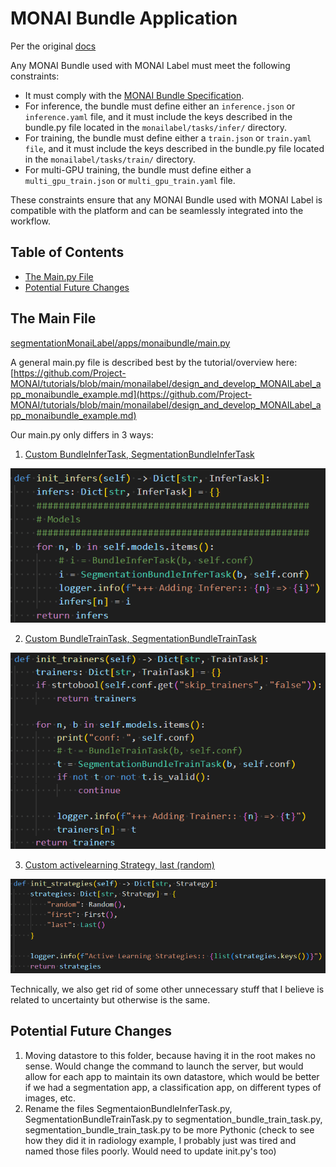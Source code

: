 <!--
Copyright (c) MONAI Consortium
Licensed under the Apache License, Version 2.0 (the "License");
you may not use this file except in compliance with the License.
You may obtain a copy of the License at
    http://www.apache.org/licenses/LICENSE-2.0
Unless required by applicable law or agreed to in writing, software
distributed under the License is distributed on an "AS IS" BASIS,
WITHOUT WARRANTIES OR CONDITIONS OF ANY KIND, either express or implied.
See the License for the specific language governing permissions and
limitations under the License.
-->

# MONAI Bundle Application
Per the original [docs](https://github.com/Project-MONAI/tutorials/blob/main/monailabel/design_and_develop_MONAILabel_app_monaibundle_example.md)

Any MONAI Bundle used with MONAI Label must meet the following constraints:

- It must comply with the [MONAI Bundle Specification](https://docs.monai.io/en/latest/mb_specification.html).
- For inference, the bundle must define either an `inference.json` or `inference.yaml` file, and it must include the keys described in the bundle.py file located in the `monailabel/tasks/infer/` directory.
- For training, the bundle must define either a `train.json` or `train.yaml file`, and it must include the keys described in the bundle.py file located in the `monailabel/tasks/train/` directory.
- For multi-GPU training, the bundle must define either a `multi_gpu_train.json` or `multi_gpu_train.yaml` file.

These constraints ensure that any MONAI Bundle used with MONAI Label is compatible with the platform and can be seamlessly integrated into the workflow.

## Table of Contents
- [The Main.py File](#the-main-file)
- [Potential Future Changes](#potential-future-changes)

## The Main File

[segmentationMonaiLabel/apps/monaibundle/main.py](main.py)

A general main.py file is described best by the tutorial/overview here: [https://github.com/Project-MONAI/tutorials/blob/main/monailabel/design_and_develop_MONAILabel_app_monaibundle_example.md](https://github.com/Project-MONAI/tutorials/blob/main/monailabel/design_and_develop_MONAILabel_app_monaibundle_example.md)

Our main.py only differs in 3 ways:

1. [Custom BundleInferTask, SegmentationBundleInferTask](lib/infers)

![Example Image](../../docs/images/custom_bundle_infer_task.PNG)

2. [Custom BundleTrainTask, SegmentationBundleTrainTask](lib/trainers)

![Example Image](../../docs/images/custom_bundle_train_task.PNG)

3. [Custom activelearning Strategy, last (random)](lib/activelearning)

![Example Image](../../docs/images/custom_active_learning_strategy.PNG)

Technically, we also get rid of some other unnecessary stuff that I believe is related to uncertainty but otherwise is the same.

## Potential Future Changes

1. Moving datastore to this folder, because having it in the root makes no sense. Would change the command to launch the server, but would allow for each app to maintain its own datastore, which would be better if we had a segmentation app, a classification app, on different types of images, etc.
2. Rename the files SegmentaionBundleInferTask.py, SegmentationBundleTrainTask.py to segmentation_bundle_train_task.py, segmentation_bundle_train_task.py to be more Pythonic (check to see how they did it in radiology example, I probably just was tired and named those files poorly. Would need to update init.py's too)
